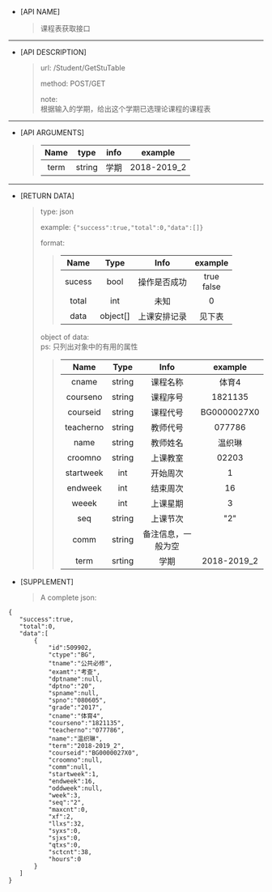 *  [API NAME] 

    > 课程表获取接口

---
* [API DESCRIPTION]

    > url: /Student/GetStuTable
    > 
    > method: POST/GET
    > 
    > note: 
    <br> 根据输入的学期，给出这个学期已选理论课程的课程表

---
* [API ARGUMENTS]

    > Name | type | info | example
    > :---:|:---:|:---:|:---:
    > term | string | 学期 | 2018-2019_2

--- 
* [RETURN DATA]
  
    > type: json
    >
    > example: ```{"success":true,"total":0,"data":[]}```
    > 
    > format:
    > > Name | Type | Info | example
    > > :---:|:---:|:---:|:---:
    > > sucess | bool | 操作是否成功 | true <br> false
    > > total | int | 未知 | 0
    > > data | object[] | 上课安排记录 | 见下表
    >
    > object of data: <br>
    > ps: 只列出对象中的有用的属性
    > > Name | Type | Info | example
    > > :---:|:---:|:---:|:---:
    > > cname | string | 课程名称 | 体育4
    > > courseno | string | 课程序号 | 1821135
    > > courseid | string | 课程代号 | BG0000027X0
    > > teacherno | string | 教师代号 | 077786
    > > name | string | 教师姓名 | 温织琳 
    > > croomno | string | 上课教室 | 02203
    > > startweek | int | 开始周次 | 1
    > > endweek | int | 结束周次 | 16
    > > weeek | int | 上课星期 | 3
    > > seq | string | 上课节次 | "2"
    > > comm | string | 备注信息，一般为空| |
    > > term | srting | 学期 | 2018-2019_2
* [SUPPLEMENT]
    > A complete json: <br>
 ```
{ 
    "success":true, 
    "total":0, 
    "data":[ 
        { 
            "id":509902, 
            "ctype":"BG", 
            "tname":"公共必修", 
            "examt":"考查", 
            "dptname":null, 
            "dptno":"20", 
            "spname":null, 
            "spno":"080605", 
            "grade":"2017", 
            "cname":"体育4",
            "courseno":"1821135", 
            "teacherno":"077786",
            "name":"温织琳", 
            "term":"2018-2019_2", 
            "courseid":"BG0000027X0", 
            "croomno":null, 
            "comm":null, 
            "startweek":1, 
            "endweek":16, 
            "oddweek":null, 
            "week":3, 
            "seq":"2", 
            "maxcnt":0, 
            "xf":2, 
            "llxs":32, 
            "syxs":0, 
            "sjxs":0, 
            "qtxs":0, 
            "sctcnt":38, 
            "hours":0
        } 
    ] 
}
```


